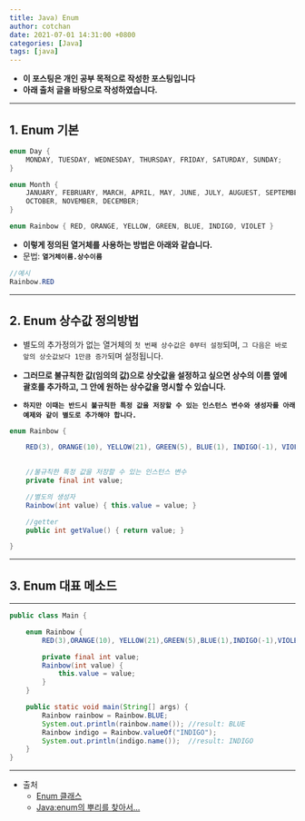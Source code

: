 ```yaml
---
title: Java) Enum
author: cotchan
date: 2021-07-01 14:31:00 +0800
categories: [Java]
tags: [java]   
---
```


+ **이 포스팅은 개인 공부 목적으로 작성한 포스팅입니다**
+ **아래 출처 글을 바탕으로 작성하였습니다.**

---

## 1. Enum 기본

```java
enum Day {
	MONDAY, TUESDAY, WEDNESDAY, THURSDAY, FRIDAY, SATURDAY, SUNDAY;
}

enum Month {
	JANUARY, FEBRUARY, MARCH, APRIL, MAY, JUNE, JULY, AUGUEST, SEPTEMBER,
	OCTOBER, NOVEMBER, DECEMBER;
}

enum Rainbow { RED, ORANGE, YELLOW, GREEN, BLUE, INDIGO, VIOLET }
```

+ **이렇게 정의된 열거체를 사용하는 방법은 아래와 같습니다.**
+ 문법: **`열거체이름.상수이름`**

```java
//예시
Rainbow.RED
```


---

## 2. Enum 상수값 정의방법

+ 별도의 추가정의가 없는 열거체의 `첫 번째 상수값은 0부터 설정`되며, `그 다음은 바로 앞의 상숫값보다 1만큼 증가`되며 설정됩니다.

+ **그러므로 불규칙한 값(임의의 값)으로 상숫값을 설정하고 싶으면 상수의 이름 옆에 괄호를 추가하고, 그 안에 원하는 상수값을 명시할 수 있습니다.**

+ **`하지만 이때는 반드시 불규칙한 특정 값을 저장할 수 있는 인스턴스 변수와 생성자를 아래 예제와 같이 별도로 추가해야 합니다.`**


```java
enum Rainbow {

    RED(3), ORANGE(10), YELLOW(21), GREEN(5), BLUE(1), INDIGO(-1), VIOLET(-11);

 
    //불규칙한 특정 값을 저장할 수 있는 인스턴스 변수
    private final int value;

    //별도의 생성자
    Rainbow(int value) { this.value = value; }

    //getter
    public int getValue() { return value; }

}
```

---

## 3. Enum 대표 메소드


---

```java
public class Main {

    enum Rainbow {
        RED(3),ORANGE(10), YELLOW(21),GREEN(5),BLUE(1),INDIGO(-1),VIOLET(-11);

        private final int value;
        Rainbow(int value) {
            this.value = value;
        }
    }

    public static void main(String[] args) {
        Rainbow rainbow = Rainbow.BLUE;
        System.out.println(rainbow.name()); //result: BLUE
        Rainbow indigo = Rainbow.valueOf("INDIGO");
        System.out.println(indigo.name());  //result: INDIGO
    }
}

```

---

+ 출처
  + [Enum 클래스](http://tcpschool.com/java/java_api_enum)
  + [Java:enum의 뿌리를 찾아서...](https://www.nextree.co.kr/p11686/)

